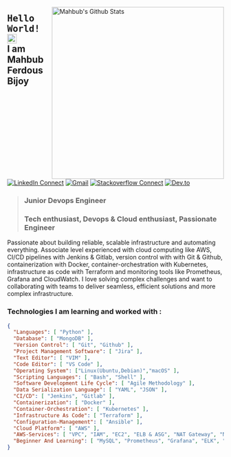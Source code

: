 [<img align="right" width="400" src="https://github-readme-stats.vercel.app/api?username=Mahbub-Ferdous&&show_icons=true&theme=tokyonight&count_private=true" alt="Mahbub's Github Stats"/>](https://github.com/Mahbub-Ferdous)



## <samp>Hello World!</samp> <img src="https://github.com/mupezzuol/mupezzuol/blob/master/assets/earth.gif" width="22px" height="22px"><br/> I am Mahbub Ferdous Bijoy

[![LinkedIn Connect](https://img.shields.io/badge/%20-Connect-black?color=222244&labelColor=000000&logo=linkedin&logoColor=f5f7fe)](https://www.linkedin.com/in/mahbub-ferdous-a57a62153/)
[![Gmail](https://img.shields.io/badge/%20-Send%20Mail-black?color=222244&labelColor=000000&logo=gmail&logoColor=f5f7fe)](mailto:mahbubferdous14@gmail.com?subject=From%20GitHub&&body=Hi,%20there.%20Found%20you%20on%20GitHub!%20Let's%20talk%20about...)
[![Stackoverflow Connect](https://img.shields.io/badge/%20-Connect-black?color=222244&labelColor=000000&logo=stackoverflow&logoColor=f5f7fe)](https://stackoverflow.com/users/16545822/mahbub-ferdous-bijoy/)
[![Dev.to](https://img.shields.io/badge/%20-Connect-black?color=222244&labelColor=000000&logo=dev.to&logoColor=f5f7fe)](https://dev.to/mahhbubferdous/)

> ### Junior Devops Engineer <br />
> ### Tech enthusiast, Devops & Cloud enthusiast, Passionate Engineer

Passionate about building reliable, scalable infrastructure and automating everything. Associate level experienced with cloud computing like AWS, CI/CD pipelines with Jenkins & Gitlab, version control with with Git & Github, containerization with Docker, container-orchestration with Kubernetes, infrastructure as code with Terraform and monitoring tools like Prometheus, Grafana and CloudWatch. I love solving complex challenges and want to collaborating with teams to deliver seamless, efficient solutions and more complex infrastructure. 


### Technologies I am learning and worked with :


```json
{
  "Languages": [ "Python" ],
  "Database": [ "MongoDB" ],
  "Version Control": [ "Git", "Github" ],
  "Project Management Software": [ "Jira" ],
  "Text Editor": [ "VIM" ],
  "Code Editor": [ "VS Code" ],
  "Operating System": ["Linux(Ubuntu,Debian)","macOS" ],
  "Scripting Languages": [ "Bash", "Shell" ],
  "Software Development Life Cycle": [ "Agile Methodology" ],
  "Data Serialization Language": [ "YAML", "JSON" ],
  "CI/CD": [ "Jenkins", "Gitlab" ],
  "Containerization": [ "Docker" ],
  "Container-Orchestration": [ "Kubernetes" ],
  "Infrastructure As Code": [ "Terraform" ],
  "Configuration-Management": [ "Ansible" ],
  "Cloud Platform": [ "AWS" ],
  "AWS-Services": [ "VPC", "IAM", "EC2", "ELB & ASG", "NAT Gateway", "NACL & Security Groups", "S3", "RDS", "DynamoDB", "Route53", "AWS-Lambda", "CloudWatch"],
  "Beginner And Learning": [ "MySQL", "Prometheus", "Grafana", "ELK", "microservices", "RabbitMQ", "Redis", "SonarQube", "Nexus", "Trivy"]
}
```
